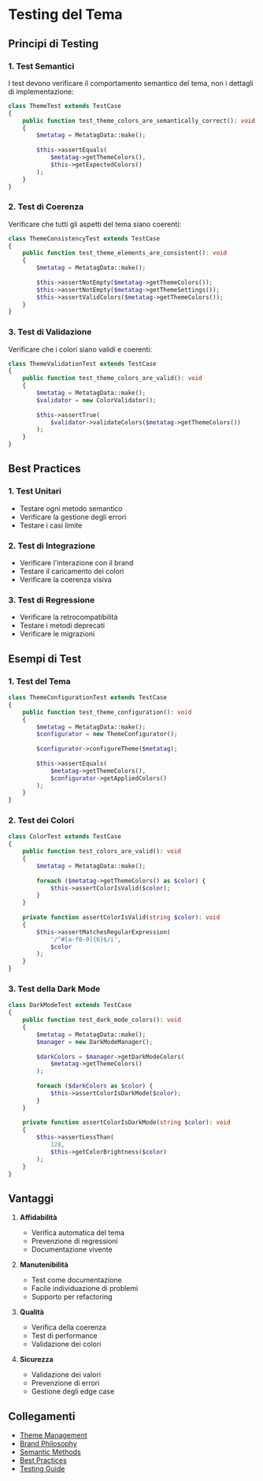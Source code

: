 # Testing del Tema

## Principi di Testing

### 1. Test Semantici
I test devono verificare il comportamento semantico del tema, non i dettagli di implementazione:

```php
class ThemeTest extends TestCase
{
    public function test_theme_colors_are_semantically_correct(): void
    {
        $metatag = MetatagData::make();
        
        $this->assertEquals(
            $metatag->getThemeColors(),
            $this->getExpectedColors()
        );
    }
}
```

### 2. Test di Coerenza
Verificare che tutti gli aspetti del tema siano coerenti:

```php
class ThemeConsistencyTest extends TestCase
{
    public function test_theme_elements_are_consistent(): void
    {
        $metatag = MetatagData::make();
        
        $this->assertNotEmpty($metatag->getThemeColors());
        $this->assertNotEmpty($metatag->getThemeSettings());
        $this->assertValidColors($metatag->getThemeColors());
    }
}
```

### 3. Test di Validazione
Verificare che i colori siano validi e coerenti:

```php
class ThemeValidationTest extends TestCase
{
    public function test_theme_colors_are_valid(): void
    {
        $metatag = MetatagData::make();
        $validator = new ColorValidator();
        
        $this->assertTrue(
            $validator->validateColors($metatag->getThemeColors())
        );
    }
}
```

## Best Practices

### 1. Test Unitari
- Testare ogni metodo semantico
- Verificare la gestione degli errori
- Testare i casi limite

### 2. Test di Integrazione
- Verificare l'interazione con il brand
- Testare il caricamento dei colori
- Verificare la coerenza visiva

### 3. Test di Regressione
- Verificare la retrocompatibilità
- Testare i metodi deprecati
- Verificare le migrazioni

## Esempi di Test

### 1. Test del Tema
```php
class ThemeConfigurationTest extends TestCase
{
    public function test_theme_configuration(): void
    {
        $metatag = MetatagData::make();
        $configurator = new ThemeConfigurator();
        
        $configurator->configureTheme($metatag);
        
        $this->assertEquals(
            $metatag->getThemeColors(),
            $configurator->getAppliedColors()
        );
    }
}
```

### 2. Test dei Colori
```php
class ColorTest extends TestCase
{
    public function test_colors_are_valid(): void
    {
        $metatag = MetatagData::make();
        
        foreach ($metatag->getThemeColors() as $color) {
            $this->assertColorIsValid($color);
        }
    }
    
    private function assertColorIsValid(string $color): void
    {
        $this->assertMatchesRegularExpression(
            '/^#[a-f0-9]{6}$/i',
            $color
        );
    }
}
```

### 3. Test della Dark Mode
```php
class DarkModeTest extends TestCase
{
    public function test_dark_mode_colors(): void
    {
        $metatag = MetatagData::make();
        $manager = new DarkModeManager();
        
        $darkColors = $manager->getDarkModeColors(
            $metatag->getThemeColors()
        );
        
        foreach ($darkColors as $color) {
            $this->assertColorIsDarkMode($color);
        }
    }
    
    private function assertColorIsDarkMode(string $color): void
    {
        $this->assertLessThan(
            128,
            $this->getColorBrightness($color)
        );
    }
}
```

## Vantaggi

1. **Affidabilità**
   - Verifica automatica del tema
   - Prevenzione di regressioni
   - Documentazione vivente

2. **Manutenibilità**
   - Test come documentazione
   - Facile individuazione di problemi
   - Supporto per refactoring

3. **Qualità**
   - Verifica della coerenza
   - Test di performance
   - Validazione dei colori

4. **Sicurezza**
   - Validazione dei valori
   - Prevenzione di errori
   - Gestione degli edge case

## Collegamenti
- [Theme Management](../theme/theme_management.md)
- [Brand Philosophy](../philosophy/brand_philosophy.md)
- [Semantic Methods](../philosophy/semantic_methods.md)
- [Best Practices](../best-practices.md)
- [Testing Guide](../testing.md) 
